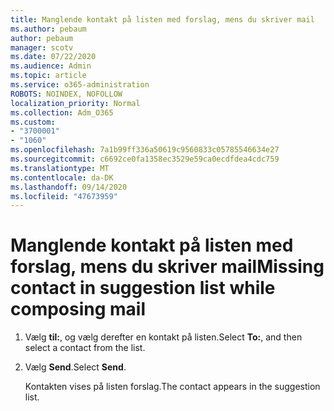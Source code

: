 ```yaml
---
title: Manglende kontakt på listen med forslag, mens du skriver mail
ms.author: pebaum
author: pebaum
manager: scotv
ms.date: 07/22/2020
ms.audience: Admin
ms.topic: article
ms.service: o365-administration
ROBOTS: NOINDEX, NOFOLLOW
localization_priority: Normal
ms.collection: Adm_O365
ms.custom:
- "3700001"
- "1060"
ms.openlocfilehash: 7a1b99ff336a50619c9560833c05785546634e27
ms.sourcegitcommit: c6692ce0fa1358ec3529e59ca0ecdfdea4cdc759
ms.translationtype: MT
ms.contentlocale: da-DK
ms.lasthandoff: 09/14/2020
ms.locfileid: "47673959"
---
```

# <a name="missing-contact-in-suggestion-list-while-composing-mail"></a><span data-ttu-id="baaa9-102">Manglende kontakt på listen med forslag, mens du skriver mail</span><span class="sxs-lookup"><span data-stu-id="baaa9-102">Missing contact in suggestion list while composing mail</span></span>

1. <span data-ttu-id="baaa9-103">Vælg **til:**, og vælg derefter en kontakt på listen.</span><span class="sxs-lookup"><span data-stu-id="baaa9-103">Select **To:**, and then select a contact from the list.</span></span>
2. <span data-ttu-id="baaa9-104">Vælg **Send**.</span><span class="sxs-lookup"><span data-stu-id="baaa9-104">Select **Send**.</span></span>

    <span data-ttu-id="baaa9-105">Kontakten vises på listen forslag.</span><span class="sxs-lookup"><span data-stu-id="baaa9-105">The contact appears in the suggestion list.</span></span>